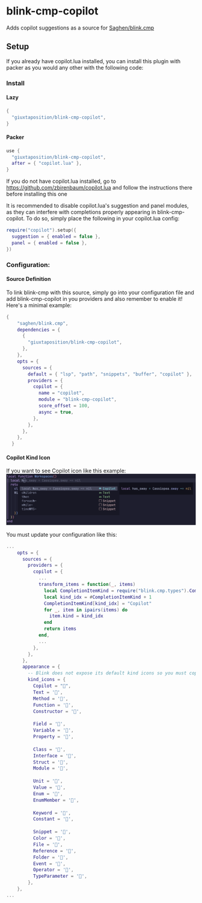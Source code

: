 # blink-cmp-copilot

Adds copilot suggestions as a source for [Saghen/blink.cmp](https://github.com/Saghen/blink.cmp)

## Setup

If you already have copilot.lua installed, you can install this plugin with packer as you would any other with the following code:

### Install

#### Lazy

```lua
{
  "giuxtaposition/blink-cmp-copilot",
}

```

#### Packer

```lua
use {
  "giuxtaposition/blink-cmp-copilot",
  after = { "copilot.lua" },
}
```

If you do not have copilot.lua installed, go to https://github.com/zbirenbaum/copilot.lua and follow the instructions there before installing this one

It is recommended to disable copilot.lua's suggestion and panel modules, as they can interfere with completions properly appearing in blink-cmp-copilot. To do so, simply place the following in your copilot.lua config:

```lua
require("copilot").setup({
  suggestion = { enabled = false },
  panel = { enabled = false },
})
```

### Configuration:

#### Source Definition

To link blink-cmp with this source, simply go into your configuration file and add blink-cmp-copilot in you providers and also remember to enable it! Here's a minimal example:

```lua
{
    "saghen/blink.cmp",
    dependencies = {
      {
        "giuxtaposition/blink-cmp-copilot",
      },
    },
    opts = {
      sources = {
        default = { "lsp", "path", "snippets", "buffer", "copilot" },
        providers = {
          copilot = {
            name = "copilot",
            module = "blink-cmp-copilot",
            score_offset = 100,
            async = true,
          },
        },
      },
    },
  }
```

#### Copilot Kind Icon

If you want to see Copilot icon like this example:
![kind-example](./.github/assets/kind.png) 

You must update your configuration like this:
```lua
...
    opts = {
      sources = {
        providers = {
          copilot = {
            ...
            transform_items = function(_, items)
              local CompletionItemKind = require("blink.cmp.types").CompletionItemKind
              local kind_idx = #CompletionItemKind + 1
              CompletionItemKind[kind_idx] = "Copilot"
              for _, item in ipairs(items) do
                item.kind = kind_idx
              end
              return items
            end,
            ...
          },
        },
      },
      appearance = {
        -- Blink does not expose its default kind icons so you must copy them all (or set your custom ones) and add Copilot
        kind_icons = {
          Copilot = "",
          Text = '󰉿',
          Method = '󰊕',
          Function = '󰊕',
          Constructor = '󰒓',

          Field = '󰜢',
          Variable = '󰆦',
          Property = '󰖷',

          Class = '󱡠',
          Interface = '󱡠',
          Struct = '󱡠',
          Module = '󰅩',

          Unit = '󰪚',
          Value = '󰦨',
          Enum = '󰦨',
          EnumMember = '󰦨',

          Keyword = '󰻾',
          Constant = '󰏿',

          Snippet = '󱄽',
          Color = '󰏘',
          File = '󰈔',
          Reference = '󰬲',
          Folder = '󰉋',
          Event = '󱐋',
          Operator = '󰪚',
          TypeParameter = '󰬛',
        },
    },
...
```


